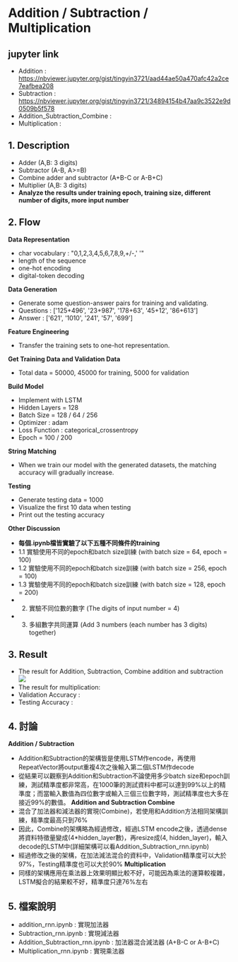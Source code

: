 # Addition / Subtraction / Multiplication

## jupyter link
 - Addition : https://nbviewer.jupyter.org/gist/tingyin3721/aad44ae50a470afc42a2ce7eafbea208
 - Subtraction : https://nbviewer.jupyter.org/gist/tingyin3721/34894154b47aa9c3522e9d0509b5f578
 - Addition_Subtraction_Combine : 
 - Multiplication : 

## 1. Description
 - Adder (A,B: 3 digits)
 - Subtractor (A-B, A>=B)
 - Combine adder and subtractor (A+B-C or A-B+C)
 - Multiplier (A,B: 3 digits)
 - **Analyze the results under training epoch, training size, different number of digits, more input number**

## 2. Flow
**Data Representation**
 - char vocabulary : "0,1,2,3,4,5,6,7,8,9,+/-,' '"
 - length of the sequence
 - one-hot encoding
 - digital-token decoding

**Data Generation**
 - Generate some question-answer pairs for training and validating.
 - Questions : ['125+496', '23+987', '178+63', '45+12', '86+613']
 - Answer :    ['621', '1010', '241', '57', '699']

**Feature Engineering**
 - Transfer the training sets to one-hot representation.

**Get Training Data and Validation Data**
 - Total data = 50000, 45000 for training, 5000 for validation

**Build Model**
 - Implement with LSTM
 - Hidden Layers = 128
 - Batch Size = 128 / 64 / 256
 - Optimizer : adam
 - Loss Function : categorical_crossentropy
 - Epoch = 100 / 200

**String Matching**
 - When we train our model with the generated datasets, the matching accuracy will gradually increase.
 
**Testing**
 - Generate testing data = 1000
 - Visualize the first 10 data when testing
 - Print out the testing accuracy
 
**Other Discussion**
 - **每個.ipynb檔皆實驗了以下五種不同條件的training**
 - 1.1 實驗使用不同的epoch和batch size訓練 (with batch size = 64, epoch = 100)
 - 1.2 實驗使用不同的epoch和batch size訓練 (with batch size = 256, epoch = 100)
 - 1.3 實驗使用不同的epoch和batch size訓練 (with batch size = 128, epoch = 200)
 - 2. 實驗不同位數的數字 (The digits of input number = 4)
 - 3. 多組數字共同運算 (Add 3 numbers (each number has 3 digits) together)

## 3. Result
 - The result for Addition, Subtraction, Combine addition and subtraction
 ![](E:\Desktop\1.png)
 - The result for multiplication:
  - Validation Accuracy :
  - Testing Accuracy : 
  
## 4. 討論
 **Addition / Subtraction**
 - Addition和Subtraction的架構皆是使用LSTM作encode，再使用RepeatVector將output重複4次之後輸入第二個LSTM作decode
 - 從結果可以觀察到Addition和Subtraction不論使用多少batch size和epoch訓練，測試精準度都非常高，在1000筆的測試資料中都可以達到99%以上的精準度；而當輸入數值為四位數字或輸入三個三位數字時，測試精準度也大多在接近99%的數值。
 **Addition and Subtraction Combine**
 - 混合了加法器和減法器的實現(Combine)，若使用和Addition方法相同架構訓練，精準度最高只到76%
 - 因此，Combine的架構略為經過修改，經過LSTM encode之後，透過dense將資料特徵量變成(4*hidden_layer數)，再resize成(4, hidden_layer)，輸入decode的LSTM中(詳細架構可以看Addition_Subtraction_rnn.ipynb)
 - 經過修改之後的架構，在加法減法混合的資料中，Validation精準度可以大於97%，Testing精準度也可以大於90%
 **Multiplication**
 - 同樣的架構應用在乘法器上效果明顯比較不好，可能因為乘法的運算較複雜，LSTM擬合的結果較不好，精準度只達76%左右

## 5. 檔案說明
 - addition_rnn.ipynb : 實現加法器
 - Subtraction_rnn.ipynb : 實現減法器
 - Addition_Subtraction_rnn.ipynb : 加法器混合減法器 (A+B-C or A-B+C)
 - Multiplication_rnn.ipynb : 實現乘法器